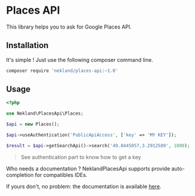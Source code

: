 Places API
==========

This library helps you to ask for Google Places API.

Installation
------------

It's simple ! Just use the following composer command line.

```bash
composer require 'nekland/places-api:~1.0'
```

Usage
-----

```php
<?php

use Nekland\PlacesApi\Places;

$api = new Places();

$api->useAuthentication('PublicApiAccess', ['key' => 'MY KEY']);

$result = $api->getSearchApi()->search('49.8445057,3.2912589', 1000);
```

> See authentication part to know how to get a key

Who needs a documentation ? NeklandPlacesApi supports provide auto-completion for compatibles IDEs.

If yours don't, no problem: the documentation is available [here](docs/index.md).
